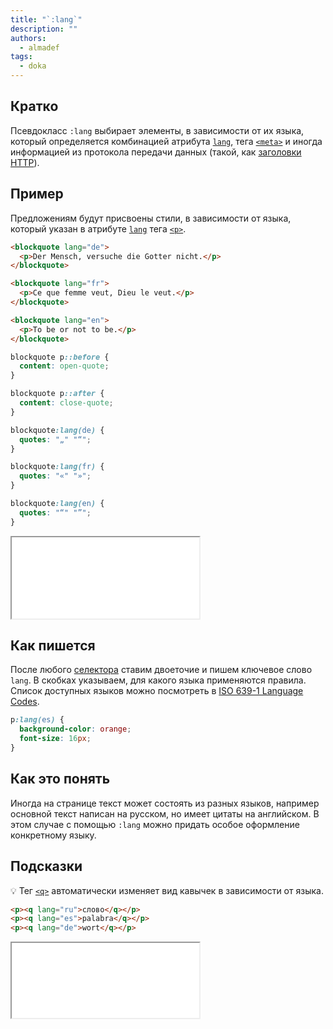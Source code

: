 ```yaml
---
title: "`:lang`"
description: ""
authors:
  - almadef
tags:
  - doka
---
```


## Кратко

Псевдокласс `:lang` выбирает элементы, в зависимости от их языка, который определяется комбинацией атрибута [`lang`](/html/global-attrs/#lang), тега [`<meta>`](/html/meta/) и иногда информацией из протокола передачи данных (такой, как [заголовки HTTP](/tools/http-protocol/#ispolzovanie-zagolovkov)).

## Пример

Предложениям будут присвоены стили, в зависимости от языка, который указан в атрибуте [`lang`](/html/global-attrs/#lang) тега [`<p>`](/html/p/).

```html
<blockquote lang="de">
  <p>Der Mensch, versuche die Gotter nicht.</p>
</blockquote>

<blockquote lang="fr">
  <p>Ce que femme veut, Dieu le veut.</p>
</blockquote>

<blockquote lang="en">
  <p>То be or not to be.</p>
</blockquote>
```

```css
blockquote p::before {
  content: open-quote;
}

blockquote p::after {
  content: close-quote;
}

blockquote:lang(de) {
  quotes: "„" "“";
}

blockquote:lang(fr) {
  quotes: "«" "»";
}

blockquote:lang(en) {
  quotes: "“" "”";
}
```

<iframe title="Несколько языков" src="demos/many-lang/" height="130"></iframe>

## Как пишется

После любого [селектора](/css/css-rule/#selektor) ставим двоеточие и пишем ключевое слово `lang`. В скобках указываем, для какого языка применяются правила. Список доступных языков можно посмотреть в [ISO 639-1 Language Codes](http://xml.coverpages.org/iso639a.html).

```css
p:lang(es) {
  background-color: orange;
  font-size: 16px;
}
```

## Как это понять

Иногда на странице текст может состоять из разных языков, например основной текст написан на русском, но имеет цитаты на английском. В этом случае с помощью `:lang` можно придать особое оформление конкретному языку.

## Подсказки

💡 Тег [`<q>`](/html/q/) автоматически изменяет вид кавычек в зависимости от языка.

```html
<p><q lang="ru">слово</q></p>
<p><q lang="es">palabra</q></p>
<p><q lang="de">wort</q></p>
```

<iframe title="Кавычки" src="demos/q/" height="120"></iframe>

